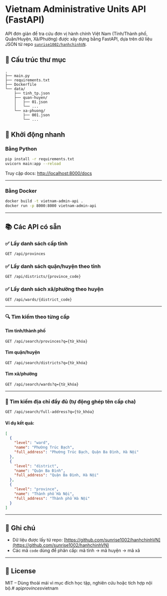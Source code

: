 # Vietnam Administrative Units API (FastAPI)

API đơn giản để tra cứu đơn vị hành chính Việt Nam (Tỉnh/Thành phố, Quận/Huyện, Xã/Phường) được xây dựng bằng FastAPI, dựa trên dữ liệu JSON từ repo [`sunrise1002/hanhchinhVN`](https://github.com/sunrise1002/hanhchinhVN).

## 📁 Cấu trúc thư mục

```
.
├── main.py
├── requirements.txt
├── Dockerfile
└── data/
    ├── tinh_tp.json
    ├── quan-huyen/
    │   ├── 01.json
    │   └── ...
    └── xa-phuong/
        ├── 001.json
        └── ...
```

## 🚀 Khởi động nhanh

### Bằng Python

```bash
pip install -r requirements.txt
uvicorn main:app --reload
```

Truy cập docs: [http://localhost:8000/docs](http://localhost:8000/docs)

---

### Bằng Docker

```bash
docker build -t vietnam-admin-api .
docker run -p 8000:8000 vietnam-admin-api
```

---

## 📚 Các API có sẵn

### ✅ Lấy danh sách cấp tỉnh

```
GET /api/provinces
```

### ✅ Lấy danh sách quận/huyện theo tỉnh

```
GET /api/districts/{province_code}
```

### ✅ Lấy danh sách xã/phường theo huyện

```
GET /api/wards/{district_code}
```

---

### 🔍 Tìm kiếm theo từng cấp

#### Tìm tỉnh/thành phố

```
GET /api/search/provinces?q={từ_khóa}
```

#### Tìm quận/huyện

```
GET /api/search/districts?q={từ_khóa}
```

#### Tìm xã/phường

```
GET /api/search/wards?q={từ_khóa}
```

---

### 📌 Tìm kiếm địa chỉ đầy đủ (tự động ghép tên cấp cha)

```
GET /api/search/full-address?q={từ_khóa}
```

#### Ví dụ kết quả:

```json
[
  {
    "level": "ward",
    "name": "Phường Trúc Bạch",
    "full_address": "Phường Trúc Bạch, Quận Ba Đình, Hà Nội"
  },
  {
    "level": "district",
    "name": "Quận Ba Đình",
    "full_address": "Quận Ba Đình, Hà Nội"
  },
  {
    "level": "province",
    "name": "Thành phố Hà Nội",
    "full_address": "Thành phố Hà Nội"
  }
]
```

---

## 📝 Ghi chú

- Dữ liệu được lấy từ repo: [https://github.com/sunrise1002/hanhchinhVN](https://github.com/sunrise1002/hanhchinhVN)
- Các mã `code` dùng để phân cấp: mã tỉnh → mã huyện → mã xã

---

## 📄 License

MIT – Dùng thoải mái vì mục đích học tập, nghiên cứu hoặc tích hợp nội bộ.#   a p i _ p r o v i n c e s _ v i e t n a m 
 
 
